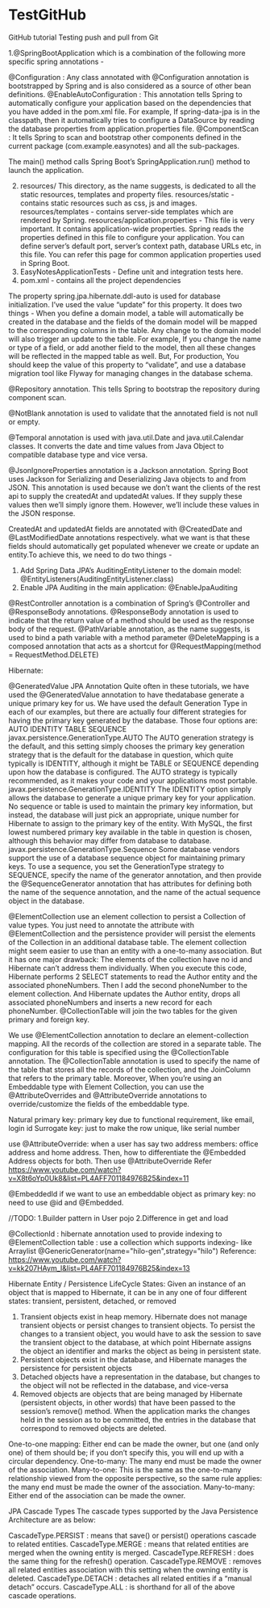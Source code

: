 # TestGitHub

GitHub tutorial
Testing push and pull from Git

1.@SpringBootApplication which is a combination of the following more specific spring annotations -

@Configuration : Any class annotated with @Configuration annotation is bootstrapped by Spring and is also considered as a source of other bean definitions.
@EnableAutoConfiguration : This annotation tells Spring to automatically configure your application based on the dependencies that you have added in the pom.xml file.
For example, If spring-data-jpa is in the classpath, then it automatically tries to configure a DataSource by reading the database properties from application.properties file.
@ComponentScan : It tells Spring to scan and bootstrap other components defined in the current package (com.example.easynotes) and all the sub-packages.

The main() method calls Spring Boot’s SpringApplication.run() method to launch the application.

2. resources/
This directory, as the name suggests, is dedicated to all the static resources, templates and property files.
resources/static - contains static resources such as css, js and images.
resources/templates - contains server-side templates which are rendered by Spring.
resources/application.properties - This file is very important. It contains application-wide properties. Spring reads the properties defined in this file to configure your application. You can define server’s default port, server’s context path, database URLs etc, in this file.
You can refer this page for common application properties used in Spring Boot.
3. EasyNotesApplicationTests - Define unit and integration tests here.
4. pom.xml - contains all the project dependencies

The property spring.jpa.hibernate.ddl-auto is used for database initialization. I’ve used the value “update” for this property.
It does two things -
When you define a domain model, a table will automatically be created in the database and the fields of the domain model will be mapped to the corresponding columns in the table.
Any change to the domain model will also trigger an update to the table. For example, If you change the name or type of a field, or add another field to the model, then all these changes will be reflected in the mapped table as well.
But, For production, You should keep the value of this property to “validate”, and use a database migration tool like Flyway for managing changes in the database schema.

@Repository annotation. This tells Spring to bootstrap the repository during component scan.

@NotBlank annotation is used to validate that the annotated field is not null or empty.

@Temporal annotation is used with java.util.Date and java.util.Calendar classes. It converts the date and time values from Java Object to compatible database type and vice versa.

@JsonIgnoreProperties annotation is a Jackson annotation. Spring Boot uses Jackson for Serializing and Deserializing Java objects to and from JSON.
This annotation is used because we don’t want the clients of the rest api to supply the createdAt and updatedAt values. If they supply these values then we’ll simply ignore them. However, we’ll include these values in the JSON response.

CreatedAt and updatedAt fields are annotated with @CreatedDate and @LastModifiedDate annotations respectively.
what we want is that these fields should automatically get populated whenever we create or update an entity.To achieve this, we need to do two things -
1. Add Spring Data JPA’s AuditingEntityListener to the domain model: @EntityListeners(AuditingEntityListener.class)
2. Enable JPA Auditing in the main application: @EnableJpaAuditing

@RestController annotation is a combination of Spring’s @Controller and @ResponseBody annotations.
@ResponseBody annotation is used to indicate that the return value of a method should be used as the response body of the request.
@PathVariable annotation, as the name suggests, is used to bind a path variable with a method parameter
@DeleteMapping is a composed annotation that acts as a shortcut for @RequestMapping(method = RequestMethod.DELETE)
 
 
Hibernate:

@GeneratedValue JPA Annotation
Quite often in these tutorials, we have used the @GeneratedValue annotation to have thedatabase generate a unique primary key for us. We have used the default Generation Type in each of our examples, but there are actually four different strategies for having the primary key generated by the database. Those four options are:
AUTO IDENTITY TABLE SEQUENCE javax.persistence.GenerationType.AUTO
The AUTO generation strategy is the default, and this setting simply chooses the primary key generation strategy that is the default for the database in question, which quite typically is IDENTITY, although it might be TABLE or SEQUENCE depending upon how the database is configured. The AUTO strategy is typically recommended, as it makes your code and your applications most portable.
javax.persistence.GenerationType.IDENTITY
The IDENTITY option simply allows the database to generate a unique primary key for your application. No sequence or table is used to maintain the primary key information, but instead, the database will just pick an appropriate, unique number for Hibernate to assign to the primary key of the entity. With MySQL, the first lowest numbered primary key available in the table in question is chosen, although this behavior may differ from database to database.
javax.persistence.GenerationType.Sequence
Some database vendors support the use of a database sequence object for maintaining primary keys. To use a sequence, you set the GenerationType strategy to SEQUENCE, specify the name of the generator annotation, and then provide the @SequenceGenerator annotation that has attributes for defining both the name of the sequence annotation, and the name of the actual sequence object in the database.

@ElementCollection
use an element collection to persist a Collection of value types. You just need to annotate the attribute with @ElementCollection and the persistence provider will persist the elements of the Collection in an additional database table.
The element collection might seem easier to use than an entity with a one-to-many association. But it has one major drawback: The elements of the collection have no id and Hibernate can’t address them individually.
When you execute this code, Hibernate performs 2 SELECT statements to read the Author entity and the associated phoneNumbers. Then I add the second phoneNumber to the element collection. And Hibernate updates the Author entity, drops all associated phoneNumbers and inserts a new record for each phoneNumber.
@CollectionTable 
will join the two tables for the given primary and foreign key. 


We use @ElementCollection annotation to declare an element-collection mapping. All the records of the collection are stored in a separate table. The configuration for this table is specified using the @CollectionTable annotation.
The @CollectionTable annotation is used to specify the name of the table that stores all the records of the collection, and the JoinColumn that refers to the primary table.
Moreover, When you’re using an Embeddable type with Element Collection, you can use the @AttributeOverrides and @AttributeOverride annotations to override/customize the fields of the embeddable type.

Natural primary key: primary key due to functional requirement, like email, login id
Surrogate key: just to make the row unique, like serial number

use @AttributeOverride: when a user has say two address members: office address and home address.
Then, how to differentiate the @Embedded Address objects for both. Then use @AttributeOverride
Refer https://www.youtube.com/watch?v=X8t6oYp0Uk8&list=PL4AFF701184976B25&index=11

@EmbeddedId if we want to use an embeddable object as primary key: no need to use @id and @Embedded.


//TODO:
1.Builder pattern in User pojo
2.Difference in get and load

@CollectionId : hibernate annotation
used to provide indexing to @ElementCollection table : use a collection which supports indexing- like Arraylist
@GenericGenerator(name="hilo-gen",strategy="hilo")
Reference: https://www.youtube.com/watch?v=kk207HAym_I&list=PL4AFF701184976B25&index=13

Hibernate Entity / Persistence LifeCycle States:
Given an instance of an object that is mapped to Hibernate, it can be in any one of four different states: transient, persistent, detached, or removed
1. Transient objects exist in heap memory. Hibernate does not manage transient objects or persist changes to transient objects.
To persist the changes to a transient object, you would have to ask the session to save the transient object to the database, at which point Hibernate assigns the object an identifier and marks the object as being in persistent state.
2. Persistent objects exist in the database, and Hibernate manages the persistence for persistent objects
3. Detached objects have a representation in the database, but changes to the object will not be reflected in the database, and vice-versa
4. Removed objects are objects that are being managed by Hibernate (persistent objects, in other words) that have been passed to the session’s remove() method. When the application marks the changes held in the session as to be committed, the entries in the database that correspond to removed objects are deleted.



One-to-one mapping:	Either end can be made the owner, but one (and only one) of them should be; if you don’t specify this, you will end up with a circular dependency.
One-to-many:	The many end must be made the owner of the association.
Many-to-one:	This is the same as the one-to-many relationship viewed from the opposite perspective, so the same rule applies: the many end must be made the owner of the association.
Many-to-many:	Either end of the association can be made the owner.



JPA Cascade Types
The cascade types supported by the Java Persistence Architecture are as below:

CascadeType.PERSIST : means that save() or persist() operations cascade to related entities.
CascadeType.MERGE : means that related entities are merged when the owning entity is merged.
CascadeType.REFRESH : does the same thing for the refresh() operation.
CascadeType.REMOVE : removes all related entities association with this setting when the owning entity is deleted.
CascadeType.DETACH : detaches all related entities if a “manual detach” occurs.
CascadeType.ALL : is shorthand for all of the above cascade operations.